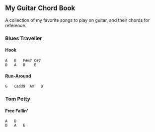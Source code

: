 ## My Guitar Chord Book

A collection of my favorite songs to play on guitar,
and their chords for reference.

### Blues Traveller
#### Hook
    A   E   F#m7 C#7
    D   A   D    E

#### Run-Around
    G   Cadd9  Am   D


### Tom Petty
#### Free Fallin'
    A   D
    D   A   E
 
 
